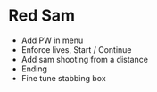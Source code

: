 # Red Sam

- Add PW in menu
- Enforce lives, Start / Continue
- Add sam shooting from a distance
- Ending
- Fine tune stabbing box
